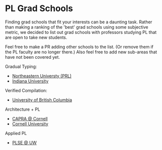 # PL Grad Schools

Finding grad schools that fit your interests can be a daunting task. Rather than making a ranking of the 'best' grad schools using some subjective metric, we decided to list out grad schools with professors studying PL that are open to take new students.

Feel free to make a PR adding other schools to the list. (Or remove them if the PL faculty are no longer there.) Also feel free to add new sub-areas that have not been covered yet.

Gradual Typing:

* [Northeastern Universty (PRL)](prl.ccs.neu.edu)
* [Indiana University](http://wonks.github.io/)

Verified Compilation:
* [University of British Columbia](https://www.cs.ubc.ca/)

Architecture + PL
* [CAPRA @ Cornell](https://capra.cs.cornell.edu)
* [Cornell University](http://pl.cs.cornell.edu/)

Applied PL
* [PLSE @ UW](http://uwplse.org)
